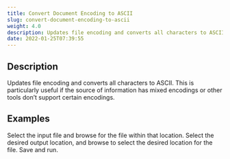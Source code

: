 ```yaml
---
title: Convert Document Encoding to ASCII
slug: convert-document-encoding-to-ascii
weight: 4.0
description: Updates file encoding and converts all characters to ASCII
date: 2022-01-25T07:39:55
---
```


## Description


Updates file encoding and converts all characters to ASCII. This is particularly useful if the source of information has mixed encodings or other tools don’t support certain encodings.







## Examples


Select the input file and browse for the file within that location. Select the desired output location, and browse to select the desired location for the file. Save and run. 





